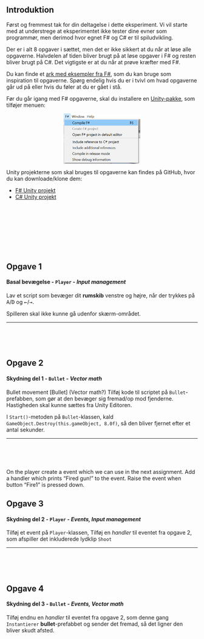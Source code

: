 ## Introduktion
Først og fremmest tak for din deltagelse i dette eksperiment. Vi vil starte med at understrege at eksperimentet ikke tester dine evner som programmør, men derimod hvor egnet F# og C# er til spiludvikling.

Der er i alt 8 opgaver i sættet, men det er ikke sikkert at du når at løse alle opgaverne. Halvdelen af tiden bliver brugt på at løse opgaver i F# og resten bliver brugt på C#. Det vigtigste er at du når at prøve kræfter med F#.

Du kan finde et [ark med eksempler fra F#](https://sppt-2019.github.io/unity-fsharp-introduction/), som du kan bruge som inspiration til opgaverne. Spørg endelig hvis du er i tvivl om hvad opgaverne går ud på eller hvis du føler at du er gået i stå.

Før du går igang med F# opgaverne, skal du installere en [Unity-pakke](https://sppt-2019.github.io/unity-fsharp-introduction/#brug-af-f-i-unity), som tilføjer menuen:

<img src="../tasks/images/fsharp-menu.png" style="display:block;margin: 0 auto; width: 40%;">

Unity projekterne som skal bruges til opgaverne kan findes på GitHub, hvor du kan downloade/klone dem:
- [F# Unity projekt](https://github.com/sppt-2k19/unity-testing/tree/fsharp)
- [C# Unity projekt](https://github.com/sppt-2k19/unity-testing/tree/csharp)


<br />
<br />
<br />
<br />
<br />
<br />
<br />


## Opgave 1
#### Basal bevægelse - `Player` - _Input management_
Lav et script som bevæger dit **rumskib** venstre og højre, når der trykkes på <kbd>A</kbd>/<kbd>D</kbd> og <kbd>←</kbd>/<kbd>→</kbd>.

Spilleren skal ikke kunne gå udenfor skærm-området.

___
<br />
<br />
<br />

## Opgave 2
#### Skydning del 1 - `Bullet` - _Vector math_
Bullet movement [Bullet] (Vector math?)
Tilføj kode til scriptet på `Bullet`-prefabben, som gør at den bevæger sig fremad/op mod fjenderne.
Hastigheden skal kunne sættes fra Unity Editoren.

I `Start()`-metoden på `Bullet`-klassen, kald `GameObject.Destroy(this.gameObject, 8.0f)`, så den bliver fjernet efter et antal sekunder.

___
<br />
<br />
<br />


On the player create a event which we can use in the next assignment.
Add a handler which prints “Fired gun!” to the event.
Raise the event when button “Fire1” is pressed down.



## Opgave 3
#### Skydning del 2 - `Player` - _Events, Input management_
Tilføj et event på `Player`-klassen, 
Tilføj en _handler_ til eventet fra opgave 2, som afspiller det inkluderede lydklip `Shoot`

___
<br />
<br />
<br />

## Opgave 4
#### Skydning del 3 - `Bullet` - _Events, Vector math_
Tilføj endnu en _handler_ til eventet fra opgave 2, som denne gang `Instantierer` **bullet**-prefabbet og sender det fremad, så det ligner den bliver skudt afsted.
